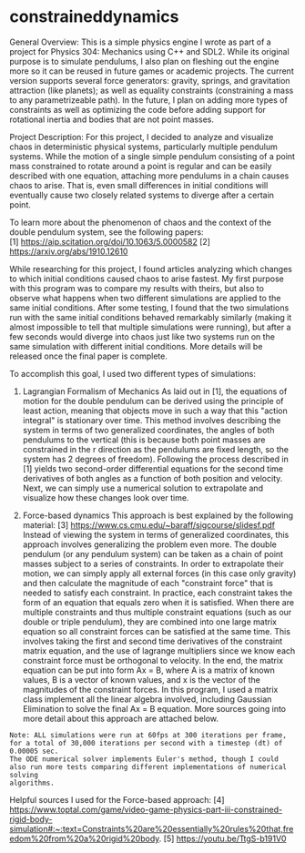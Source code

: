 # constraineddynamics

General Overview:
This is a simple physics engine I wrote as part of a project for Physics 304: Mechanics using C++ and SDL2. While its original purpose is to simulate 
pendulums, I also plan on fleshing out the engine more so it can be reused in future games or academic projects. The current version supports several
force generators: gravity, springs, and gravitation attraction (like planets); as well as equality constraints (constraining a mass to any parametrizeable
path). In the future, I plan on adding more types of constraints as well as optimizing the code before adding support for rotational inertia and bodies 
that are not point masses.


Project Description:
For this project, I decided to analyze and visualize chaos in deterministic physical systems, particularly multiple pendulum systems. While the motion of a
single simple pendulum consisting of a point mass constrained to rotate around a point is regular and can be easily described with one equation, attaching 
more pendulums in a chain causes chaos to arise. That is, even small differences in initial conditions will eventually cause two closely related systems to 
diverge after a certain point.

To learn more about the phenomenon of chaos and the context of the double pendulum system, see the following papers:  
  [1] https://aip.scitation.org/doi/10.1063/5.0000582
  [2] https://arxiv.org/abs/1910.12610
  
While researching for this project, I found articles analyzing which changes to which initial conditions caused chaos to arise fastest. My first purpose 
with this program was to compare my results with theirs, but also to observe what happens when two different simulations are applied to the same initial 
conditions. After some testing, I found that the two simulations run with the same initial conditions behaved remarkably similarly (making it almost 
impossible to tell that multiple simulations were running), but after a few seconds would diverge into chaos just like two systems run on the same 
simulation with different initial conditions. More details will be released once the final paper is complete.

To accomplish this goal, I used two different types of simulations:
  1. Lagrangian Formalism of Mechanics
    As laid out in [1], the equations of motion for the double pendulum can be derived using the principle of least action, meaning that objects move in 
    such a way that this "action integral" is stationary over time. This method involves describing the system in terms of two generalized coordinates, 
    the angles of both pendulums to the vertical (this is because both point masses are constrained in the r direction as the pendulums are fixed length,
    so the system has 2 degrees of freedom). Following the process described in [1] yields two second-order differential equations for the second time 
    derivatives of both angles as a function of both position and velocity. Next, we can simply use a numerical solution to extrapolate and visualize how 
    these changes look over time.
    
  2. Force-based dynamics
    This approach is best explained by the following material: [3] https://www.cs.cmu.edu/~baraff/sigcourse/slidesf.pdf
    Instead of viewing the system in terms of generalized coordinates, this approach involves generalizing the problem even more. The double pendulum (or 
    any pendulum system) can be taken as a chain of point masses subject to a series of constraints. In order to extrapolate their motion, we can simply 
    apply all external forces (in this case only gravity) and then calculate the magnitude of each "constraint force" that is needed to satisfy each 
    constraint. In practice, each constraint takes the form of an equation that equals zero when it is satisfied. When there are multiple constraints and
    thus multiple constraint equations (such as our double or triple pendulum), they are combined into one large matrix equation so all constraint forces 
    can be satisfied at the same time. This involves taking the first and second time derivatives of the constraint matrix equation, and the use of 
    lagrange multipliers since we know each constraint force must be orthogonal to velocity. In the end, the matrix equation can be put into form Ax = B, 
    where A is a matrix of known values, B is a vector of known values, and x is the vector of the magnitudes of the constraint forces. In this program, 
    I used a matrix class implement all the linear algebra involved, including Gaussian Elimination to solve the final Ax = B equation. More sources 
    going into more detail about this approach are attached below.
    
    Note: ALL simulations were run at 60fps at 300 iterations per frame, for a total of 30,000 iterations per second with a timestep (dt) of 0.00005 sec.   
    The ODE numerical solver implements Euler's method, though I could also run more tests comparing different implementations of numerical solving 
    algorithms.
    

Helpful sources I used for the Force-based approach:
[4] https://www.toptal.com/game/video-game-physics-part-iii-constrained-rigid-body-simulation#:~:text=Constraints%20are%20essentially%20rules%20that,freedom%20from%20a%20rigid%20body.
[5] https://youtu.be/TtgS-b191V0
